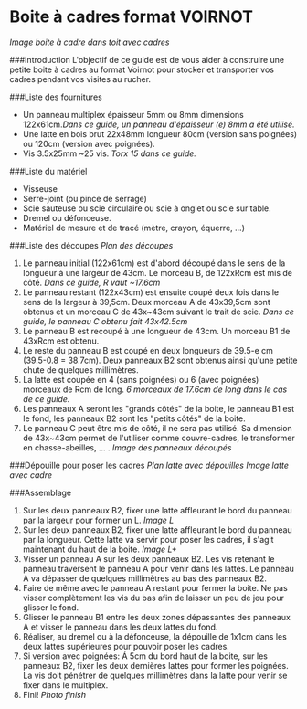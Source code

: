 Boite à cadres format VOIRNOT
=============================
<i>Image boite à cadre dans toit avec cadres</i>

###Introduction
L'objectif de ce guide est de vous aider à construire une petite boite à cadres au format Voirnot pour stocker et transporter vos cadres pendant vos visites au rucher.<br>

###Liste des fournitures
+ Un panneau multiplex épaisseur 5mm ou 8mm dimensions 122x61cm.<i>Dans ce guide, un panneau d'épaisseur (e) 8mm a été utilisé.</i>
+ Une latte en bois brut 22x48mm longueur 80cm (version sans poignées) ou 120cm (version avec poignées).
+ Vis 3.5x25mm ~25 vis. <i>Torx 15 dans ce guide.</i>

###Liste du matériel
+ Visseuse
+ Serre-joint (ou pince de serrage)
+ Scie sauteuse ou scie circulaire ou scie à onglet ou scie sur table.
+ Dremel ou défonceuse.
+ Matériel de mesure et de tracé (mètre, crayon, équerre, ...)

###Liste des découpes
<i>Plan des découpes</i>
1. Le panneau initial (122x61cm) est d'abord découpé dans le sens de la longueur à une largeur de 43cm. Le morceau B, de 122xRcm est mis de côté. <i>Dans ce guide, R vaut ~17.6cm</i>
2. Le panneau restant (122x43cm) est ensuite coupé deux fois dans le sens de la largeur à 39,5cm. Deux morceau A de 43x39,5cm sont obtenus et un morceau C de 43x~43cm suivant le trait de scie. <i> Dans ce guide, le panneau C obtenu fait 43x42.5cm</i>
3. Le panneau B est recoupé à une longueur de 43cm. Un morceau B1 de 43xRcm est obtenu.
4. Le reste du panneau B est coupé en deux longueurs de 39.5-e cm (39.5-0.8 = 38.7cm). Deux panneaux B2 sont obtenus ainsi qu'une petite chute de quelques millimètres.
5. La latte est coupée en 4 (sans poignées) ou 6 (avec poignées) morceaux de Rcm de long. <i> 6 morceaux de 17.6cm de long dans le cas de ce guide. </i>
6. Les panneaux A seront les "grands côtés" de la boite, le panneau B1 est le fond, les panneaux B2 sont les "petits côtés" de la boite.
7. Le panneau C peut être mis de côté, il ne sera pas utilisé. Sa dimension de 43x~43cm permet de l'utiliser comme couvre-cadres, le transformer en chasse-abeilles, ... .
<i>Image des panneaux découpés</i>

###Dépouille pour poser les cadres
<i>Plan latte avec dépouilles</i>
<i>Image latte avec cadre</i>

###Assemblage
1. Sur les deux panneaux B2, fixer une latte affleurant le bord du panneau par la largeur pour former un L.
<i>Image L</i>
2. Sur les deux panneaux B2, fixer une latte affleurant le bord du panneau par la longueur. Cette latte va servir pour poser les cadres, il s'agit maintenant du haut de la boite.
<i>Image L+</i>
3. Visser un panneau A sur les deux panneaux B2. Les vis retenant le panneau traversent le panneau A pour venir dans les lattes. Le panneau A va dépasser de quelques millimètres au bas des panneaux B2.
4. Faire de même avec le panneau A restant pour fermer la boite. Ne pas visser complètement les vis du bas afin de laisser un peu de jeu pour glisser le fond.
5. Glisser le panneau B1 entre les deux zones dépassantes des panneaux A et visser le panneau dans les deux lattes du fond.
6. Réaliser, au dremel ou à la défonceuse, la dépouille de 1x1cm dans les deux lattes supérieures pour pouvoir poser les cadres.
7. Si version avec poignées: Á 5cm du bord haut de la boite, sur les panneaux B2, fixer les deux dernières lattes pour former les poignées. La vis doit pénétrer de quelques millimètres dans la latte pour venir se fixer dans le multiplex.
8. Fini!
<i>Photo finish</i>